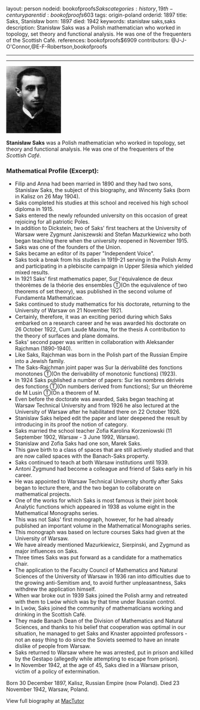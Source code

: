 layout: person
nodeid: bookofproofs$Saks
categories: history,19th-century
parentid: bookofproofs$603
tags: origin-poland
orderid: 1897
title: Saks, Stanisław
born: 1897
died: 1942
keywords: stanisław saks,saks
description: Stanisław Saks was a Polish mathematician who worked in topology, set theory and functional analysis. He was one of the frequenters of the Scottish Café.
references: bookofproofs$6909
contributors: @J-J-O'Connor,@E-F-Robertson,bookofproofs

---



---

![Saks.jpg](https://github.com/bookofproofs/bookofproofs.github.io/blob/main/_sources/_assets/images/portraits/Saks.jpg?raw=true)

**Stanisław Saks** was a Polish mathematician who worked in topology, set theory and functional analysis. He was one of the frequenters of the _Scottish Café_.

### Mathematical Profile (Excerpt):
* Filip and Anna had been married in 1890 and they had two sons, Stanislaw Saks, the subject of this biography, and Wincenty Saks (born in Kalisz on 26 May 1904).
* Saks completed his studies at this school and received his high school diploma in 1915.
* Saks entered the newly refounded university on this occasion of great rejoicing for all patriotic Poles.
* In addition to Dickstein, two of Saks' first teachers at the University of Warsaw were Zygmunt Janiszewski and Stefan Mazurkiewicz who both began teaching there when the university reopened in November 1915.
* Saks was one of the founders of the Union.
* Saks became an editor of its paper "Independent Voice".
* Saks took a break from his studies in 1919-21 serving in the Polish Army and participating in a plebiscite campaign in Upper Silesia which yielded mixed results.
* In 1921 Saks' first mathematics paper, Sur l'équivalence de deux théorèmes de la théorie des ensembles Ⓣ(On the equivalence of two theorems of set theory), was published in the second volume of Fundamenta Mathematicae.
* Saks continued to study mathematics for his doctorate, returning to the University of Warsaw on 21 November 1921.
* Certainly, therefore, it was an exciting period during which Saks embarked on a research career and he was awarded his doctorate on 26 October 1922, Cum Laude Maxima, for the thesis A contribution to the theory of surfaces and plane domains.
* Saks' second paper was written in collaboration with Aleksander Rajchman (1890-1940).
* Like Saks, Rajchman was born in the Polish part of the Russian Empire into a Jewish family.
* The Saks-Rajchman joint paper was Sur la dérivabilité des fonctions monotones Ⓣ(On the derivability of monotonic functions) (1923).
* In 1924 Saks published a number of papers: Sur les nombres dérivés des fonctions Ⓣ(On numbers derived from functions); Sur un théorème de M Lusin Ⓣ(On a theorem of M.
* Even before the doctorate was awarded, Saks began teaching at Warsaw Technical University and from 1926 he also lectured at the University of Warsaw after he habilitated there on 22 October 1926.
* Stanislaw Saks helped edit the paper and later deepened the result by introducing in its proof the notion of category.
* Saks married the school teacher Zofia Karolina Korzeniowski (11 September 1902, Warsaw - 3 June 1992, Warsaw).
* Stanislaw and Zofia Saks had one son, Marek Saks.
* This gave birth to a class of spaces that are still actively studied and that are now called spaces with the Banach-Saks property.
* Saks continued to teach at both Warsaw institutions until 1939.
* Antoni Zygmund had become a colleague and friend of Saks early in his career.
* He was appointed to Warsaw Technical University shortly after Saks began to lecture there, and the two began to collaborate on mathematical projects.
* One of the works for which Saks is most famous is their joint book Analytic functions which appeared in 1938 as volume eight in the Mathematical Monographs series.
* This was not Saks' first monograph, however, for he had already published an important volume in the Mathematical Monographs series.
* This monograph was based on lecture courses Saks had given at the University of Warsaw.
* We have already mentioned Mazurkiewicz, Sierpinski, and Zygmund as major influences on Saks.
* Three times Saks was put forward as a candidate for a mathematics chair.
* The application to the Faculty Council of Mathematics and Natural Sciences of the University of Warsaw in 1936 ran into difficulties due to the growing anti-Semitism and, to avoid further unpleasantness, Saks withdrew the application himself.
* When war broke out in 1939 Saks joined the Polish army and retreated with them to Lwów which was by that time under Russian control.
* In Lwów, Saks joined the community of mathematicians working and drinking in the Scottish Café.
* They made Banach Dean of the Division of Mathematics and Natural Sciences, and thanks to his belief that cooperation was optimal in our situation, he managed to get Saks and Knaster appointed professors - not an easy thing to do since the Soviets seemed to have an innate dislike of people from Warsaw.
* Saks returned to Warsaw where he was arrested, put in prison and killed by the Gestapo (allegedly while attempting to escape from prison).
* In November 1942, at the age of 45, Saks died in a Warsaw prison, victim of a policy of extermination.

Born 30 December 1897, Kalisz, Russian Empire (now Poland). Died 23 November 1942, Warsaw, Poland.

View full biography at [MacTutor](https://mathshistory.st-andrews.ac.uk/Biographies/Saks/)
